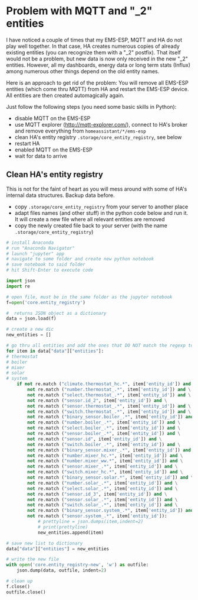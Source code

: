 # Problem with MQTT and "_2" entities
I have noticed a couple of times that my EMS-ESP, MQTT and HA do not play well together. In that case, HA creates numerous copies of already existing entities (you can recognize them with a "_2" postfix).
That itself would not be a problem, but new data is now only received in the new "_2" entities. However, all my dashboards, energy data or long term stats (Influx) among numerous other things depend on the old entity names. 

Here is an approach to get rid of the problem: You will remove all EMS-ESP entities (which come thru MQTT) from HA and restart the EMS-ESP device. All entities are then created automagically again. 

Just follow the following steps (you need some basic skills in Python):

* disable MQTT on the EMS-ESP
* use MQTT explorer (http://mqtt-explorer.com/), connect to HA's broker and remove everything from ```homeassistant/*/ems-esp```
* clean HA's entity registry ```.storage/core_entity_registry```, see below
* restart HA
* enabled MQTT on the EMS-ESP
* wait for data to arrive

## Clean HA's entity registry

This is not for the faint of heart as you will mess around with some of HA's internal data structures. Backup data before.

* copy ```.storage/core_entity_registry``` from your server to another place
* adapt files names (and other stuff) in the python code below and run it. It will create a new file where all relevant entities are removed
* copy the newly created file back to your server (with the name ```.storage/core_entity_registry```)


```python
# install Anaconda
# run "Anaconda Navigator"
# launch "jupyter" app
# navigate to some folder and create new python notebook
# save notebook to said folder
# hit Shift-Enter to execute code

import json
import re

# open file, must be in the same folder as the jupyter notebook
f=open('core.entity_registry')

#  returns JSON object as a dictionary
data = json.load(f)

# create a new dic
new_entities = []

# go thru all entities and add the ones that DO NOT match the regexp to the new dic
for item in data["data"]["entities"]:
# thermostat
# boiler
# mixer    
# solar    
# system
    if not re.match ("climate.thermostat_hc.*", item['entity_id']) and \
        not re.match ("number.thermostat_.*", item['entity_id']) and \
        not re.match ("select.thermostat_.*", item['entity_id']) and \
        not re.match ("sensor.id_2", item['entity_id']) and \
        not re.match ("sensor.thermostat_.*", item['entity_id']) and \
        not re.match ("switch.thermostat_.*", item['entity_id']) and \
        not re.match ("binary_sensor.boiler_.*", item['entity_id']) and \
        not re.match ("number.boiler_.*", item['entity_id']) and \
        not re.match ("select.boiler_.*", item['entity_id']) and \
        not re.match ("sensor.boiler_.*", item['entity_id']) and \
        not re.match ("sensor.id", item['entity_id']) and \
        not re.match ("switch.boiler_.*", item['entity_id']) and \
        not re.match ("binary_sensor.mixer_.*", item['entity_id']) and \
        not re.match ("number.mixer_hc.*", item['entity_id']) and \
        not re.match ("number.mixer_ww.*", item['entity_id']) and \
        not re.match ("sensor.mixer_.*", item['entity_id']) and \
        not re.match ("switch.mixer_hc.*", item['entity_id']) and \
        not re.match ("binary_sensor.solar.*", item['entity_id']) and \
        not re.match ("number.solar_.*", item['entity_id']) and \
        not re.match ("select.solar_.*", item['entity_id']) and \
        not re.match ("sensor.id_3", item['entity_id']) and \
        not re.match ("sensor.solar_.*", item['entity_id']) and \
        not re.match ("switch.solar_.*", item['entity_id']) and \
        not re.match ("binary_sensor.system_.*", item['entity_id']) and \
        not re.match ("sensor.system_.*", item['entity_id']):
            # prettyline = json.dumps(item,indent=2)
            # print(prettyline)
            new_entities.append(item)

# save new list to dictionary
data["data"]["entities"] = new_entities

# write the new file
with open('core.entity_registry-new', 'w') as outfile:
    json.dump(data, outfile, indent=2)

# clean up
f.close()
outfile.close()
```
